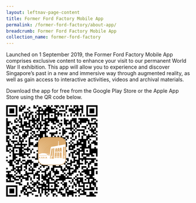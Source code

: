 ```yaml
---
layout: leftnav-page-content
title: Former Ford Factory Mobile App
permalink: /former-ford-factory/about-app/
breadcrumb: Former Ford Factory Mobile App
collection_name: former-ford-factory
---
```




Launched on 1 September 2019, the Former Ford Factory Mobile App comprises exclusive content to enhance your visit to our permanent World War II exhibition. This app will allow you to experience and discover Singapore’s past in a new and immersive way through augmented reality, as well as gain access to interactive activities, videos and archival materials.

Download the app for free from the Google Play Store or the Apple App Store using the QR code below.

<img src="/images/formerford/fffapp-qrcode.png" alt="Former Ford Factory mobile app" style="width:250px;" />